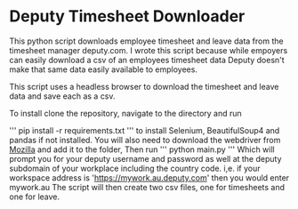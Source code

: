# Deputy Timesheet Downloader

This python script downloads employee timesheet and leave data from the timesheet manager deputy.com.
I wrote this script because while empoyers can easily download a csv of an employees timesheet data Deputy doesn't make that same data easily available to employees.

This script uses a headless browser to download the timesheet and leave data and save each as a csv. 

To install clone the repository, navigate to the directory and run

'''
pip install -r requirements.txt
'''
to install Selenium, BeautifulSoup4 and pandas if not installed. You will also need to download the webdriver from [Mozilla](https://github.com/mozilla/geckodriver/releases) and add it to the folder, Then run
'''
python main.py
'''
Which will prompt you for your deputy username and password as well at the deputy subdomain of your workplace including the country code. i,e. if your workspace address is
'https://mywork.au.deputy.com' then you would enter mywork.au
The script will then create two csv files, one for timesheets and one for leave.